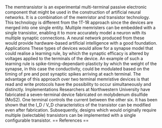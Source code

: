 The memtransistor is an experimental multi-terminal passive electronic
component that might be used in the construction of artificial neural
networks. It is a combination of the memristor and transistor
technology. This technology is different from the 1T-1R approach since
the devices are merged into one single entity. Multiple memristers can
be embedded with a single transistor, enabling it to more accurately
model a neuron with its multiple synaptic connections. A neural network
produced from these would provide hardware-based artificial intelligence
with a good foundation. Applications These types of devices would allow
for a synapse model that could realise a learning rule, by which the
synaptic efficacy is altered by voltages applied to the terminals of the
device. An example of such a learning rule is
spike-timing-dependant-plasticty by which the weight of the synapse, in
this case the conductivity, could be modulated based on the timing of
pre and post synaptic spikes arriving at each terminal. The advantage of
this approach over two terminal memristive devices is that read and
write protocols have the possibility to occur simultaneously and
distinctly. Implementations Researchers at Northwestern University have
fabricated a seven-terminal device fabricated on molybdenum disulfide
(MoS2). One terminal controls the current between the other six. It has
been shown that the I_D / V_D characteristics of the transistor can be
modified even after fabrication. Subsequently, designs which would
originally require multiple (selectable) transistors can be implemented
with a single configurable transistor. == References ==
